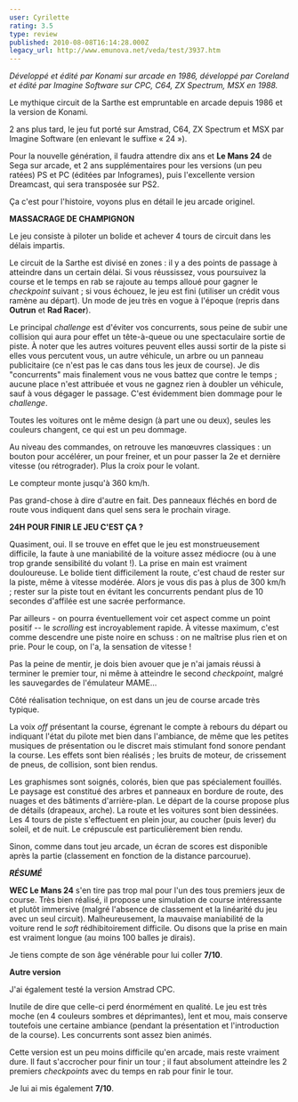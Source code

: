 ```yaml
---
user: Cyrilette
rating: 3.5
type: review
published: 2010-08-08T16:14:28.000Z
legacy_url: http://www.emunova.net/veda/test/3937.htm
---
```

_Développé et édité par Konami sur arcade en 1986, développé par Coreland et édité par Imagine Software sur CPC, C64, ZX Spectrum, MSX en 1988\._  

  

Le mythique circuit de la Sarthe est empruntable en arcade depuis 1986 et la version de Konami.  

2 ans plus tard, le jeu fut porté sur Amstrad, C64, ZX Spectrum et MSX par Imagine Software (en enlevant le suffixe « 24 »).  

Pour la nouvelle génération, il faudra attendre dix ans et **Le Mans 24** de Sega sur arcade, et 2 ans supplémentaires pour les versions (un peu ratées) PS et PC (éditées par Infogrames), puis l'excellente version Dreamcast, qui sera transposée sur PS2\.  

Ça c'est pour l'histoire, voyons plus en détail le jeu arcade originel.  

  

**MASSACRAGE DE CHAMPIGNON**  

Le jeu consiste à piloter un bolide et achever 4 tours de circuit dans les délais impartis.  

Le circuit de la Sarthe est divisé en zones : il y a des points de passage à atteindre dans un certain délai. Si vous réussissez, vous poursuivez la course et le temps en rab se rajoute au temps alloué pour gagner le _checkpoint_ suivant ; si vous échouez, le jeu est fini (utiliser un crédit vous ramène au départ). Un mode de jeu très en vogue à l'époque (repris dans **Outrun** et **Rad Racer**).  

  

Le principal _challenge_ est d'éviter vos concurrents, sous peine de subir une collision qui aura pour effet un tête-à-queue ou une spectaculaire sortie de piste. À noter que les autres voitures peuvent elles aussi sortir de la piste si elles vous percutent vous, un autre véhicule, un arbre ou un panneau publicitaire (ce n'est pas le cas dans tous les jeux de course). Je dis "concurrents" mais finalement vous ne vous battez que contre le temps ; aucune place n'est attribuée et vous ne gagnez rien à doubler un véhicule, sauf à vous dégager le passage. C'est évidemment bien dommage pour le _challenge_.  

Toutes les voitures ont le même design (à part une ou deux), seules les couleurs changent, ce qui est un peu dommage.  

  

Au niveau des commandes, on retrouve les manœuvres classiques : un bouton pour accélérer, un pour freiner, et un pour passer la 2e et dernière vitesse (ou rétrograder). Plus la croix pour le volant.  

Le compteur monte jusqu'à 360 km/h.  

  

Pas grand-chose à dire d'autre en fait. Des panneaux fléchés en bord de route vous indiquent dans quel sens sera le prochain virage.  

  

**24H POUR FINIR LE JEU C'EST ÇA ?**  

Quasiment, oui. Il se trouve en effet que le jeu est monstrueusement difficile, la faute à une maniabilité de la voiture assez médiocre (ou à une trop grande sensibilité du volant !). La prise en main est vraiment douloureuse. Le bolide tient difficilement la route, c'est chaud de rester sur la piste, même à vitesse modérée. Alors je vous dis pas à plus de 300 km/h ; rester sur la piste tout en évitant les concurrents pendant plus de 10 secondes d'affilée est une sacrée performance.  

Par ailleurs - on pourra éventuellement voir cet aspect comme un point positif -- le _scrolling_ est incroyablement rapide. À vitesse maximum, c'est comme descendre une piste noire en schuss : on ne maîtrise plus rien et on prie. Pour le coup, on l'a, la sensation de vitesse !  

  

Pas la peine de mentir, je dois bien avouer que je n'ai jamais réussi à terminer le premier tour, ni même à atteindre le second _checkpoint_, malgré les sauvegardes de l'émulateur MAME...  

   

Côté réalisation technique, on est dans un jeu de course arcade très typique.  

La voix _off_ présentant la course, égrenant le compte à rebours du départ ou indiquant l'état du pilote met bien dans l'ambiance, de même que les petites musiques de présentation ou le discret mais stimulant fond sonore pendant la course. Les effets sont bien réalisés ; les bruits de moteur, de crissement de pneus, de collision, sont bien rendus.  

Les graphismes sont soignés, colorés, bien que pas spécialement fouillés. Le paysage est constitué des arbres et panneaux en bordure de route, des nuages et des bâtiments d'arrière-plan. Le départ de la course propose plus de détails (drapeaux, arche). La route et les voitures sont bien dessinées. Les 4 tours de piste s'effectuent en plein jour, au coucher (puis lever) du soleil, et de nuit. Le crépuscule est particulièrement bien rendu.  

  

Sinon, comme dans tout jeu arcade, un écran de scores est disponible après la partie (classement en fonction de la distance parcourue).  

  

**_RÉSUMÉ_**  

**WEC Le Mans 24** s'en tire pas trop mal pour l'un des tous premiers jeux de course. Très bien réalisé, il propose une simulation de course intéressante et plutôt immersive (malgré l'absence de classement et la linéarité du jeu avec un seul circuit). Malheureusement, la mauvaise maniabilité de la voiture rend le _soft_ rédhibitoirement difficile. Ou disons que la prise en main est vraiment longue (au moins 100 balles je dirais).  

  

Je tiens compte de son âge vénérable pour lui coller **7/10**.  

  

  

**Autre version**  

J'ai également testé la version Amstrad CPC.  

Inutile de dire que celle-ci perd énormément en qualité. Le jeu est très moche (en 4 couleurs sombres et déprimantes), lent et mou, mais conserve toutefois une certaine ambiance (pendant la présentation et l'introduction de la course). Les concurrents sont assez bien animés.  

Cette version est un peu moins difficile qu'en arcade, mais reste vraiment dure. Il faut s'accrocher pour finir un tour ; il faut absolument atteindre les 2 premiers _checkpoints_ avec du temps en rab pour finir le tour.  

Je lui ai mis également **7/10**.